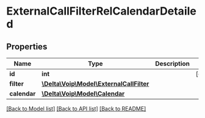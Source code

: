 # ExternalCallFilterRelCalendarDetailed

## Properties
Name | Type | Description | Notes
------------ | ------------- | ------------- | -------------
**id** | **int** |  | [optional] 
**filter** | [**\Delta\Voip\Model\ExternalCallFilter**](ExternalCallFilter.md) |  | 
**calendar** | [**\Delta\Voip\Model\Calendar**](Calendar.md) |  | 

[[Back to Model list]](../README.md#documentation-for-models) [[Back to API list]](../README.md#documentation-for-api-endpoints) [[Back to README]](../README.md)


